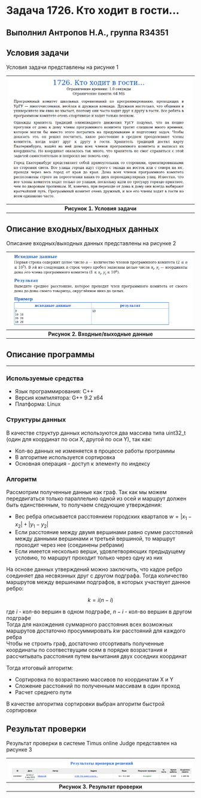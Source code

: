 # Задача 1726. Кто ходит в гости...
Выполнил Антропов Н.А., группа R34351
---
## Условия задачи

Условия задачи представлены на рисунке 1

| ![Условия задачи](./img/Task.png) |
|:--:|
| <b>Рисунок 1. Условия задачи</b> |

## Описание входных/выходных данных

Описание входных/выходных данных представлены на рисунке 2

| ![Входные и выходные данные](./img/InputOutput.png) |
|:--:|
| <b>Рисунок 2. Входные/выходные данные</b> |

## Описание программы
---
### Используемые средства

* Язык программирования: C++
* Версия компилятора: G++ 9.2 x64
* Платформа: Linux

### Структуры данных

В качестве структур данных используются два массива типа uint32_t (один для координат по оси X, другой по оси Y), так как:
* Кол-во данных не изменяется в процессе работы программы
* В алгоритме используется сортировка
* Основная операция - доступ к элементу по индексу

### Алгоритм

Рассмотрим полученные данные как граф. Так как мы можем передвигаться только параллельно одной из осей и маршрут должен быть единственным, то получаем следующие утверждения:
* Вес ребра описывается расстоянием городских кварталов $w = | x_{1} - x_{2} | + | y_{1} - y_{2} |$
* Если расстояние между двумя вершинами равно сумме расстояний между данными вершинами и третьей вершиной, то маршрут проходит через нее (соединены ребрами)
* Если имеется несколько верши, удовлетворяющих предыдущему условию, то маршрут проходит только через одну из них

На основе данных утверждений можно заключить, что кадое ребро соединяет два несвязнных друг с другом подграфа. Тогда количество маршрутов между вершинами подграфов, в которых участвует данное ребро:

$$ k = i(n - i) $$

где $i$ - кол-во вершин в одном подграфе, $n - i$ - кол-во вершин в другом подграфе<br>
Тогда для нахождения суммарного расстояния всех возможных маршрутов достаточно просуммировать $kw$ расстояний для каждого ребра<br>
Чтобы не строить граф, достаточно отсортивать полученные координаты по соотвествущим осям в порядке возрастания и рассчитывать расстояния путем вычитания двух соседних координат<br>

Тогда итоговый алгоритм:
* Сортировка по возрастанию массивов по координатам X и Y
* Сложение расстояний по полученным массивам в один проход
* Расчет среднего пути

В качестве алгоритма сортировки выбран алгоритм быстрой сортировки

## Результат проверки

Результат проверки в системе Timus online Judge представлен на рисунке 3

| ![Результат проверки](./img/Result.png) |
|:--:|
| <b>Рисунок 3. Результат проверки</b> |
